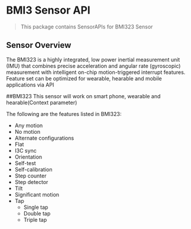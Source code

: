 # BMI3 Sensor API

> This package contains SensorAPIs for BMI323 Sensor

## Sensor Overview

The BMI323 is a highly integrated, low power inertial measurement unit (IMU) that combines precise acceleration and
angular rate (gyroscopic) measurement with intelligent on-chip motion-triggered interrupt features.
Feature set can be optimized for wearable, hearable and mobile applications via API

##BMI323
This sensor will work on smart phone, wearable and hearable(Context parameter)

The following are the features listed in BMI323:
- Any motion
- No motion 
- Alternate configurations
- Flat
- I3C sync
- Orientation
- Self-test
- Self-calibration
- Step counter
- Step detector
- Tilt
- Significant motion
- Tap
	- Single tap
	- Double tap
	- Triple tap
